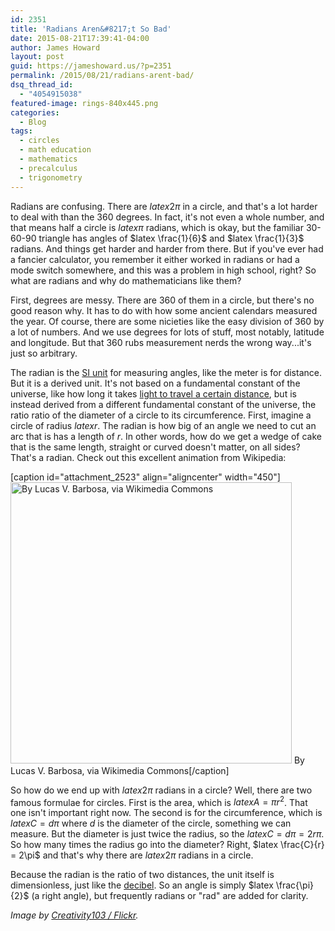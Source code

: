 ```yaml
---
id: 2351
title: 'Radians Aren&#8217;t So Bad'
date: 2015-08-21T17:39:41-04:00
author: James Howard
layout: post
guid: https://jameshoward.us/?p=2351
permalink: /2015/08/21/radians-arent-bad/
dsq_thread_id:
  - "4054915038"
featured-image: rings-840x445.png
categories:
  - Blog
tags:
  - circles
  - math education
  - mathematics
  - precalculus
  - trigonometry
---
```

Radians are confusing.  There are $latex 2\pi$ in a circle, and that's a lot harder to deal with than the 360 degrees.  In fact, it's not even a whole number, and that means half a circle is $latex \pi$ radians, which is okay, but the familiar 30-60-90 triangle has angles of $latex \frac{1}{6}$ and $latex \frac{1}{3}$ radians.  And things get harder and harder from there.  But if you've ever had a fancier calculator, you remember it either worked in radians or had a mode switch somewhere, and this was a problem in high school, right?  So what are radians and why do mathematicians like them?

First, degrees are messy.  There are 360 of them in a circle, but there's no good reason why.  It has to do with how some ancient calendars measured the year.  Of course, there are some nicieties like the easy division of 360 by a lot of numbers.  And we use degrees for lots of stuff, most notably, latitude and longitude.  But that 360 rubs measurement nerds the wrong way...it's just so arbitrary.

The radian is the [SI unit](https://en.wikipedia.org/wiki/International_System_of_Units) for measuring angles, like the meter is for distance.  But it is a derived unit.  It's not based on a fundamental constant of the universe, like how long it takes [light to travel a certain distance](https://en.wikipedia.org/wiki/Metre), but is instead derived from a different fundamental constant of the universe, the ratio ratio of the diameter of a circle to its circumference.  First, imagine a circle of radius $latex r$.  The radian is how big of an angle we need to cut an arc that is has a length of $r$.  In other words, how do we get a wedge of cake that is the same length, straight or curved doesn't matter, on all sides?  That's a radian.  Check out this excellent animation from Wikipedia:

[caption id="attachment_2523" align="aligncenter" width="450"]<img src="https://jameshoward.us/wp-content/uploads/2015/08/Circle_radians.gif" alt="By Lucas V. Barbosa, via Wikimedia Commons" width="450" height="450" class="size-full wp-image-2523" /> By Lucas V. Barbosa, via Wikimedia Commons[/caption]

So how do we end up with $latex 2\pi$ radians in a circle?  Well, there are two famous formulae for circles.  First is the area, which is $latex A = \pi r^2$.  That one isn't important right now.  The second is for the circumference, which is $latex C = d\pi$ where $d$ is the diameter of the circle, something we can measure.  But the diameter is just twice the radius, so the $latex C = d\pi = 2r\pi$.  So how many times the radius go into the diameter?  Right, $latex \frac{C}{r} = 2\pi$ and that's why there are $latex 2\pi$ radians in a circle.

Because the radian is the ratio of two distances, the unit itself is dimensionless, just like the [decibel](https://jameshoward.us/decibels).  So an angle is simply $latex \frac{\pi}{2}$ (a right angle), but frequently radians or "rad" are added for clarity.  

_Image by [Creativity103 / Flickr](https://www.flickr.com/photos/creative_stock/5158135192/)._
